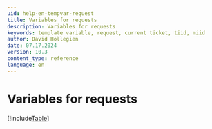 ```yaml
---
uid: help-en-tempvar-request
title: Variables for requests
description: Variables for requests
keywords: template variable, request, current ticket, tiid, miid
author: David Hollegien
date: 07.17.2024
version: 10.3
content_type: reference
language: en
---
```


# Variables for requests

[!include[Table](../../../../../common/includes/variable/table-request.md)]
